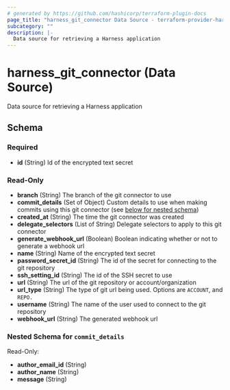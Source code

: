 ```yaml
---
# generated by https://github.com/hashicorp/terraform-plugin-docs
page_title: "harness_git_connector Data Source - terraform-provider-harness"
subcategory: ""
description: |-
  Data source for retrieving a Harness application
---
```


# harness_git_connector (Data Source)

Data source for retrieving a Harness application



<!-- schema generated by tfplugindocs -->
## Schema

### Required

- **id** (String) Id of the encrypted text secret

### Read-Only

- **branch** (String) The branch of the git connector to use
- **commit_details** (Set of Object) Custom details to use when making commits using this git connector (see [below for nested schema](#nestedatt--commit_details))
- **created_at** (String) The time the git connector was created
- **delegate_selectors** (List of String) Delegate selectors to apply to this git connector
- **generate_webhook_url** (Boolean) Boolean indicating whether or not to generate a webhook url
- **name** (String) Name of the encrypted text secret
- **password_secret_id** (String) The id of the secret for connecting to the git repository
- **ssh_setting_id** (String) The id of the SSH secret to use
- **url** (String) The url of the git repository or account/organization
- **url_type** (String) The type of git url being used. Options are `ACCOUNT`, and `REPO.`
- **username** (String) The name of the user used to connect to the git repository
- **webhook_url** (String) The generated webhook url

<a id="nestedatt--commit_details"></a>
### Nested Schema for `commit_details`

Read-Only:

- **author_email_id** (String)
- **author_name** (String)
- **message** (String)


